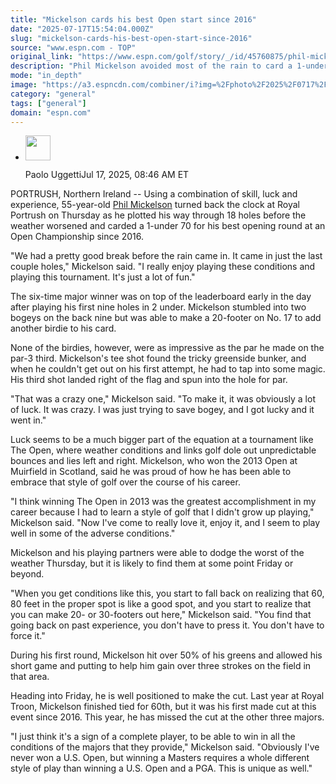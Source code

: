 ```yaml
---
title: "Mickelson cards his best Open start since 2016"
date: "2025-07-17T15:54:04.000Z"
slug: "mickelson-cards-his-best-open-start-since-2016"
source: "www.espn.com - TOP"
original_link: "https://www.espn.com/golf/story/_/id/45760875/phil-mickelson-catches-break-best-open-start-years"
description: "Phil Mickelson avoided most of the rain to card a 1-under 70 for his best opening round at an Open Championship since 2016."
mode: "in_depth"
image: "https://a3.espncdn.com/combiner/i?img=%2Fphoto%2F2025%2F0717%2Fr1520191_1296x729_16%2D9.jpg"
category: "general"
tags: ["general"]
domain: "espn.com"
---
```

<div id="readability-page-1" class="page"><div><div><ul><li><p><img src="https://a.espncdn.com/combiner/i?img=/i/columnists/full/uggetti_paolo.png&amp;h=80&amp;w=80&amp;scale=crop" alt="" width="40" height="40"></p><p>Paolo Uggetti<span>Jul 17, 2025, 08:46 AM ET</span></p></li></ul></div><p>PORTRUSH, Northern Ireland -- Using a combination of skill, luck and experience, 55-year-old <a data-player-guid="622fce94-22b9-eba8-74e0-98fe8a022b83" href="https://www.espn.com/golf/player/_/id/308/phil-mickelson">Phil Mickelson</a> turned back the clock at Royal Portrush on Thursday as he plotted his way through 18 holes before the weather worsened and carded a 1-under 70 for his best opening round at an Open Championship since 2016.</p><p>"We had a pretty good break before the rain came in. It came in just the last couple holes," Mickelson said. "I really enjoy playing these conditions and playing this tournament. It's just a lot of fun."</p><p>The six-time major winner was on top of the leaderboard early in the day after playing his first nine holes in 2 under. Mickelson stumbled into two bogeys on the back nine but was able to make a 20-footer on No. 17 to add another birdie to his card.</p><p>None of the birdies, however, were as impressive as the par he made on the par-3 third. Mickelson's tee shot found the tricky greenside bunker, and when he couldn't get out on his first attempt, he had to tap into some magic. His third shot landed right of the flag and spun into the hole for par.</p><p>"That was a crazy one," Mickelson said. "To make it, it was obviously a lot of luck. It was crazy. I was just trying to save bogey, and I got lucky and it went in."</p><p>Luck seems to be a much bigger part of the equation at a tournament like The Open, where weather conditions and links golf dole out unpredictable bounces and lies left and right. Mickelson, who won the 2013 Open at Muirfield in Scotland, said he was proud of how he has been able to embrace that style of golf over the course of his career.</p><p>"I think winning The Open in 2013 was the greatest accomplishment in my career because I had to learn a style of golf that I didn't grow up playing," Mickelson said. "Now I've come to really love it, enjoy it, and I seem to play well in some of the adverse conditions."</p><p>Mickelson and his playing partners were able to dodge the worst of the weather Thursday, but it is likely to find them at some point Friday or beyond.</p><p>"When you get conditions like this, you start to fall back on realizing that 60, 80 feet in the proper spot is like a good spot, and you start to realize that you can make 20- or 30-footers out here," Mickelson said. "You find that going back on past experience, you don't have to press it. You don't have to force it."</p><p>During his first round, Mickelson hit over 50% of his greens and allowed his short game and putting to help him gain over three strokes on the field in that area.</p><p>Heading into Friday, he is well positioned to make the cut. Last year at Royal Troon, Mickelson finished tied for 60th, but it was his first made cut at this event since 2016. This year, he has missed the cut at the other three majors.</p><p>"I just think it's a sign of a complete player, to be able to win in all the conditions of the majors that they provide," Mickelson said. "Obviously I've never won a U.S. Open, but winning a Masters requires a whole different style of play than winning a U.S. Open and a PGA. This is unique as well."</p>
</div></div>